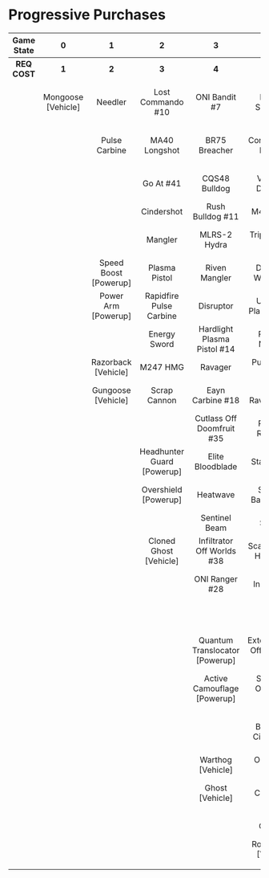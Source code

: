 # Progressive Purchases

| **Game State** |       **0**        |         **1**         |           **2**            |             **3**              |              **4**              |            **5**            |          **6**           |                            |                       |
| :------------: | :----------------: | :-------------------: | :------------------------: | :----------------------------: | :-----------------------------: | :-------------------------: | :----------------------: | :------------------------: | :-------------------: |
|  **REQ COST**  |       **1**        |         **2**         |           **3**            |             **4**              |              **5**              |            **6**            |          **7**           |           **8**            |         **9**         |
|                | Mongoose [Vehicle] |        Needler        |     Lost Commando #10      |         ONI Bandit #7          |        Key Off Speed #2         |      Striker Sidekick       |    Banished Bandit #8    |    Guard Off Doisac #40    | Banish Off Balaho #43 |
|                |                    |     Pulse Carbine     |       MA40 Longshot        |         BR75 Breacher          |       Convergence Bulldog       |     ONI Battle Rifle #6     |      Headhunter #48      | Artifact Off Tremonius #49 |   Scorpion Shot #47   |
|                |                    |                       |         Go At #41          |         CQS48 Bulldog          |       Valor Off Dinh #12        |       Impact Commando       |       Valkyrie #13       |    Stunning Bounty #22     |                       |
|                |                    |                       |         Cindershot         |        Rush Bulldog #11        |            M41 SPNKr            |        Pursuit Hydra        |   The Final Token #25    |      Rushdown Hammer       |                       |
|                |                    |                       |          Mangler           |          MLRS-2 Hydra          |        Triple Threat #23        |   Knight Off Zeretus #39    |    Calcine Disruptor     |                            |                       |
|                |                    | Speed Boost [Powerup] |       Plasma Pistol        |         Riven Mangler          |       Decaying World #21        |         M41 Tracker         |  Attack Off Iratus #20   |      Wraith [Vehicle]      |                       |
|                |                    |  Power Arm [Powerup]  |  Rapidfire Pulse Carbine   |           Disruptor            |      Unbound Plasma Pistol      |       Fuel Rod SPNKr        |   Purging Shock Rifle    |     Scorpion [Vehicle]     |                       |
|                |                    |                       |        Energy Sword        |  Hardlight Plasma Pistol #14   |        Pinpoint Needler         |    Spartan Sandwich #32     |    Doom Off Reach #30    |                            |                       |
|                |                    |  Razorback [Vehicle]  |          M247 HMG          |            Ravager             |         Pulse Wave #16          |       S7 Sniper Rifle       | Sentry Off Writh Kul #34 |                            |                       |
|                |                    |  Gungoose [Vehicle]   |        Scrap Cannon        |        Eayn Carbine #18        |       Zealot Ravager #19        |   Reward Off Hyperius #46   |    Diminsher of Hope     |                            |                       |
|                |                    |                       |                            |   Cutlass Off Doomfruit #35    |         Ravager Rebound         |     S7 Flexfire Sniper      | Exterminating Hazard #15 |                            |                       |
|                |                    |                       | Headhunter Guard [Powerup] |        Elite Bloodblade        |          Stalker Rifle          |    Arcane Sentinel Beam     |                          |                            |                       |
|                |                    |                       |    Overshield [Powerup]    |            Heatwave            |      Shot Off Barroth #17       |    Phantom Assassin #26     |      Wasp [Vehicle]      |                            |                       |
|                |                    |                       |                            |         Sentinel Beam          |             Skewer              |       Gravity Hammer        |    Banshee [Vehicle]     |                            |                       |
|                |                    |                       |   Cloned Ghost [Vehicle]   |   Infiltrator Off Worlds #38   |      Scatterbound Heatwave      |     Stalker Rifle Ultra     |                          |                            |                       |
|                |                    |                       |                            |         ONI Ranger #28         |     Broken Installation #44     |         Shock Rifle         |                          |                            |                       |
|                |                    |                       |                            |                                |      Duelist Energy Sword       |      Scout Skewer #27       |                          |                            |                       |
|                |                    |                       |                            | Quantum Translocator [Powerup] | Extermination Off Infection #24 |       Volatile Skewer       |                          |                            |                       |
|                |                    |                       |                            |  Active Camouflage [Powerup]   |     Spike Off Ordo 'Mal #37     | Power Off Jega Rdomnai #36  |                          |                            |                       |
|                |                    |                       |                            |                                |      Backdraft Cindershot       | Defender off Sanghelios #33 |                          |                            |                       |
|                |                    |                       |                            |       Warthog [Vehicle]        |         ONI Turret #29          |                             |                          |                            |                       |
|                |                    |                       |                            |        Ghost [Vehicle]         |        The Champion #31         |   Health Steal [Powerup]    |                          |                            |                       |
|                |                    |                       |                            |                                |          Plasma Cannon          |                             |                          |                            |                       |
|                |                    |                       |                            |                                |      Rocket Hog [Vehicle]       |  Cloned Banshee [Vehicle]   |                          |                            |                       |
|                |                    |                       |                            |                                |                                 |                             |                          |                            |                       |
